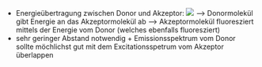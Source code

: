 - Energieübertragung zwischen Donor und Akzeptor:
![](Pasted%20image%2020241105125246.png)
--> Donormolekül gibt Energie an das Akzeptormolekül ab --> Akzeptormolekül fluoresziert mittels der Energie vom Donor (welches ebenfalls fluoresziert)
- sehr geringer Abstand notwendig + Emissionsspektrum vom Donor sollte möchlichst gut mit dem Excitationsspetrum vom Akzeptor überlappen